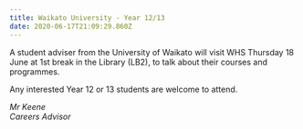 ```yaml
---
title: Waikato University - Year 12/13
date: 2020-06-17T21:09:29.860Z
---
```

A student adviser from the University of Waikato will visit WHS Thursday 18 June at 1st break in the Library (LB2), to talk about their courses and programmes. 

Any interested Year 12 or 13 students are welcome to attend.

*Mr Keene*  
*Careers Advisor*